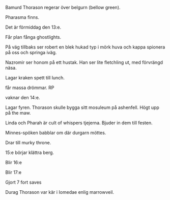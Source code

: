 Bamurd Thorason regerar över belgurn (bellow green).

Pharasma finns.

Det är förmiddag den 13:e. 

Får plan fånga ghostlights. 

På väg tillbaks ser robert en blek hukad typ i mörk huva och kappa spionera på oss och springa iväg. 

Nazromir ser honom på ett hustak. Han ser lite fletchling ut, med förvrängd näsa. 

Lagar kraken spett till lunch.

får massa drömmar. RP

vaknar den 14:e.

Lagar fyren. Thorason skulle bygga sitt mosuleum på ashenfell. Högt upp på the maw. 

Linda och Pharah är cult of whispers tjejerna. Bjuder in dem till festen.

Minnes-spöken babblar om där durgarn möttes.

Drar till murky throne. 

15:e börjar klättra berg.

Blir 16:e

Blir 17:e

Gjort 7 fort saves

Durag Thorason var kär i Iomedae enlig marrowveil.
